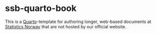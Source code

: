 # ssb-quarto-book

This is a [Quarto](https://quarto.org/)-template for authoring longer, web-based documents at [Statistics Norway](https://www.ssb.no/) that are not hosted by our official website.    
